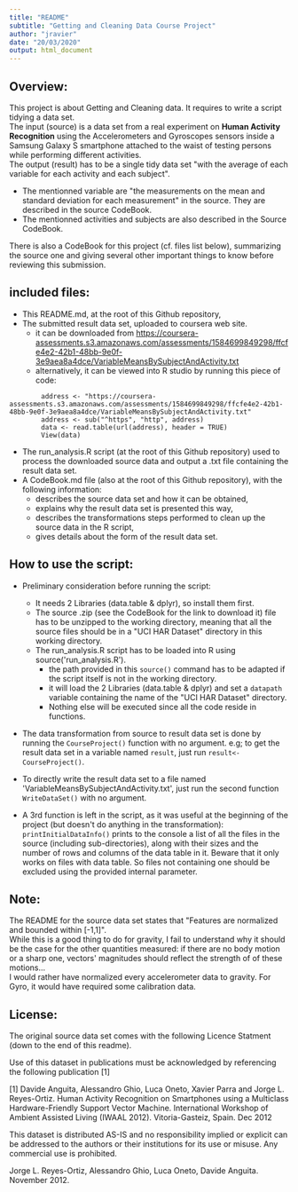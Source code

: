 ```yaml
---
title: "README"
subtitle: "Getting and Cleaning Data Course Project"
author: "jravier"
date: "20/03/2020"
output: html_document
---
```



## Overview:

This project is about Getting and Cleaning data. It requires to write a script tidying a data set.  
The input (source) is a data set from a real experiment on **Human Activity Recognition** using the Accelerometers and Gyroscopes sensors inside a Samsung Galaxy S smartphone attached to the waist of testing persons while performing different activities.  
The output (result) has to be a single tidy data set "with the average of each variable for each activity and each subject".

* The mentionned variable are "the measurements on the mean and standard deviation for each measurement" in the source. They are described in the source CodeBook.
* The mentionned activities and subjects are also described in the Source CodeBook.  
  
There is also a CodeBook for this project (cf. files list below), summarizing the source one and giving several other important things to know before reviewing this submission.

## included files:

* This README.md, at the root of this Github repository,
* The submitted result data set, uploaded to coursera web site.
    + it can be downloaded from https://coursera-assessments.s3.amazonaws.com/assessments/1584699849298/ffcfe4e2-42b1-48bb-9e0f-3e9aea8a4dce/VariableMeansBySubjectAndActivity.txt
    + alternatively, it can be viewed into R studio by running this piece of code:
```
        address <- "https://coursera-assessments.s3.amazonaws.com/assessments/1584699849298/ffcfe4e2-42b1-48bb-9e0f-3e9aea8a4dce/VariableMeansBySubjectAndActivity.txt"
        address <- sub("^https", "http", address)
        data <- read.table(url(address), header = TRUE) 
        View(data)
```
* The run_analysis.R script (at the root of this Github repository) used to process the downloaded source data and output a .txt file containing the result data set.
* A CodeBook.md file (also at the root of this Github repository), with the following information:
    + describes the source data set and how it can be obtained,
    + explains why the result data set is presented this way,
    + describes the transformations steps performed to clean up the source data in the R script,
    + gives details about the form of the result data set.

## How to use the script:
* Preliminary consideration before running the script:
    + It needs 2 Libraries (data.table & dplyr), so install them first.
    + The source .zip (see the CodeBook for the link to download it) file has to be unzipped to the working directory, meaning that all the source files should be in a "UCI HAR Dataset" directory in this working directory.
    + The run_analysis.R script has to be loaded into R using source('run_analysis.R').
        -    the path provided in this `source()` command has to be adapted if the script itself is not in the working directory.
        - it will load the 2 Libraries (data.table & dplyr) and set a `datapath` variable containing the name of the "UCI HAR Dataset" directory.
        - Nothing else will be executed since all the code reside in functions.
* The data transformation from source to result data set is done by running the `CourseProject()` function with no argument. e.g; to get the result data set in a variable named `result`, just run `result<-CourseProject()`.

* To directly write the result data set to a file named 'VariableMeansBySubjectAndActivity.txt', just run the second function `WriteDataSet()` with no argument.

* A 3rd function is left in the script, as it was useful at the beginning of the project (but doesn't do anything in the transformation): `printInitialDataInfo()` prints to the console a list of all the files in the source (including sub-directories), along with their sizes and the number of rows and columns of the data table in it. Beware that it only works on files with data table. So files not containing one should be excluded using the provided internal parameter.

## Note: 
The README for the source data set states that "Features are normalized and bounded within [-1,1]".  
While this is a good thing to do for gravity, I fail to understand why it should be the case for the other quantities measured: if there are no body motion or a sharp one, vectors' magnitudes should reflect the strength of of these motions...  
I would rather have normalized every accelerometer data to gravity. For Gyro, it would have required some calibration data.

## License:
The original source data set comes with the following Licence Statment (down to the end of this readme).  
  
Use of this dataset in publications must be acknowledged by referencing the following publication [1] 

[1] Davide Anguita, Alessandro Ghio, Luca Oneto, Xavier Parra and Jorge L. Reyes-Ortiz. Human Activity Recognition on Smartphones using a Multiclass Hardware-Friendly Support Vector Machine. International Workshop of Ambient Assisted Living (IWAAL 2012). Vitoria-Gasteiz, Spain. Dec 2012

This dataset is distributed AS-IS and no responsibility implied or explicit can be addressed to the authors or their institutions for its use or misuse. Any commercial use is prohibited.

Jorge L. Reyes-Ortiz, Alessandro Ghio, Luca Oneto, Davide Anguita. November 2012.
